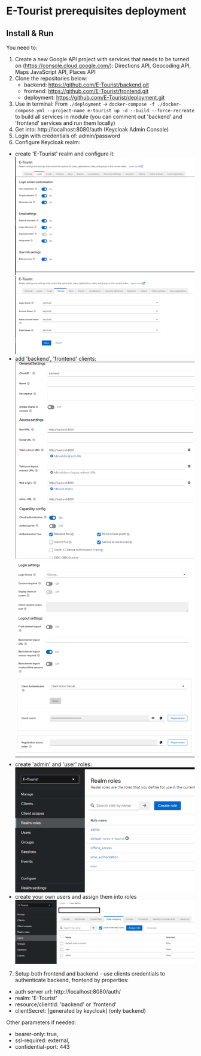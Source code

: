 # E-Tourist prerequisites deployment
## Install & Run
You need to:
1. Create a new Google API project with services that needs to be turned on (https://console.cloud.google.com/):
Directions API, Geocoding API, Maps JavaScript API, Places API
2. Clone the repositories below:
    - backend: https://github.com/E-Tourist/backend.git
    - frontend: https://github.com/E-Tourist/frontend.git
    - deployment: https://github.com/E-Tourist/deployment.git
3. Use in terminal:
   From `./deployment` -> `docker-compose -f ./docker-compose.yml --project-name e-tourist up -d --build --force-recreate` to build all services in module
(you can comment out 'backend' and 'frontend' services and run them locally)
4. Get into: http://localhost:8080/auth (Keycloak Admin Console)
5. Login with credentials of: admin/password
6. Configure Keycloak realm:
- create 'E-Tourist' realm and configure it:
![img.png](images/img.png)
![img_1.png](images/img_1.png)
- add 'backend', 'frontend' clients:
![img_4.png](images/img_4.png)
![img_5.png](images/img_5.png)
![img_6.png](images/img_6.png)
- create 'admin' and 'user' roles:
![img_7.png](images/img_7.png)
- create your own users and assign them into roles
![img_9.png](images/img_9.png)
7. Setup both frontend and backend - use clients credentials to authenticate backend, frontend by properties:
- auth server url: http://localhost:8080/auth/
- realm: 'E-Tourist'
- resource/clientId: 'backend' or 'frontend'
- clientSecret: [generated by keycloak] (only backend)

Other parameters if needed:
- bearer-only: true,
- ssl-required: external,
- confidential-port: 443